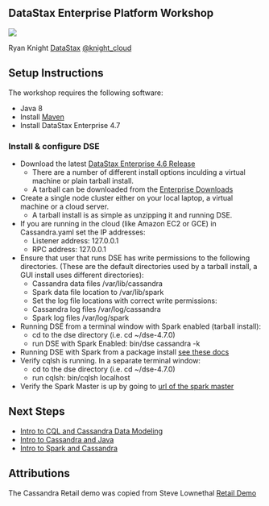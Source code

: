 ## DataStax Enterprise Platform Workshop

![](http://www.datastax.com/wp-content/themes/datastax-2014-08/images/common/logo.png)

Ryan Knight
[DataStax](http://datastax.com)
[@knight_cloud](https://twitter.com/knight_cloud)

## Setup Instructions

The workshop requires the following software:
* Java 8
* Install [Maven](https://maven.apache.org/download.cgi)
* Install DataStax Enterprise 4.7

### Install & configure DSE

* Download the latest [DataStax Enterprise 4.6 Release](www.datastax.com/downloads)
  * There are a number of different install options inculding a virtual machine or plain tarball install.
  * A tarball can be downloaded from the [Enterprise Downloads](http://downloads.datastax.com/enterprise/)
* Create a single node cluster either on your local laptop, a virtual machine or a cloud server.
  * A tarball install is as simple as unzipping it and running DSE.
* If you are running in the cloud (like Amazon EC2 or GCE) in Cassandra.yaml set the IP addresses:
  * Listener address: 127.0.0.1
  * RPC address: 127.0.0.1
* Ensure that user that runs DSE has write permissions to the following directories.  (These are the default directories used by a tarball install, a GUI install uses different directories):
  * Cassandra data files /var/lib/cassandra
  * Spark data file location to /var/lib/spark
  * Set the log file locations with correct write permissions:
  * Cassandra log files /var/log/cassandra
  * Spark log files /var/log/spark
* Running DSE from a terminal window with Spark enabled (tarball install):
  * cd to the dse directory (i.e. cd ~/dse-4.7.0)
  * run DSE with Spark Enabled:  bin/dse cassandra -k
* Running DSE with Spark from a package install [see these docs](http://docs.datastax.com/en/datastax_enterprise/4.6/datastax_enterprise/spark/sparkStart.html)
* Verify cqlsh is running.  In a separate terminal window:
  * cd to the dse directory (i.e. cd ~/dse-4.7.0)
  * run cqlsh:   bin/cqlsh localhost
* Verify the Spark Master is up by going to [url of the spark master](http://localhost:7080/)

## Next Steps

* [Intro to CQL and Cassandra Data Modeling](IntroCassandra/README.md)
* [Intro to Cassandra and Java](CassandraJava/README.md)
* [Intro to Spark and Cassandra](IntroSparkCassandra/README.md)

## Attributions

The Cassandra Retail demo was copied from Steve Lownethal
[Retail Demo](https://github.com/slowenthal/retail)

